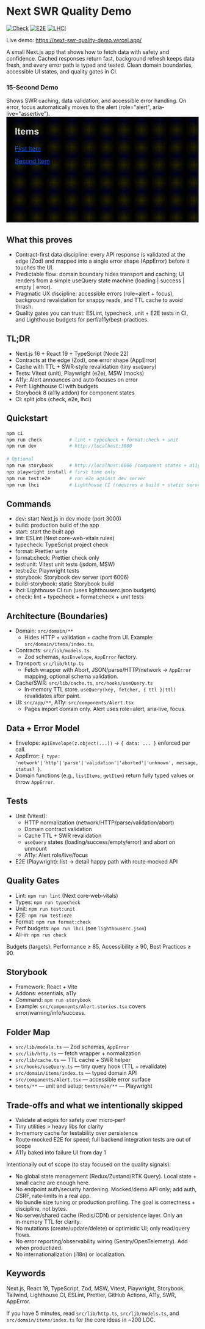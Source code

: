 # Next SWR Quality Demo

[![Check](https://github.com/akin-oz/next-swr-quality-demo/actions/workflows/check.yml/badge.svg?branch=main)](https://github.com/akin-oz/next-swr-quality-demo/actions/workflows/check.yml?query=branch%3Amain) [![E2E](https://github.com/akin-oz/next-swr-quality-demo/actions/workflows/e2e.yml/badge.svg?branch=main)](https://github.com/akin-oz/next-swr-quality-demo/actions/workflows/e2e.yml?query=branch%3Amain) [![LHCI](https://github.com/akin-oz/next-swr-quality-demo/actions/workflows/lhci.yml/badge.svg?branch=main)](https://github.com/akin-oz/next-swr-quality-demo/actions/workflows/lhci.yml?query=branch%3Amain)

Live demo: https://next-swr-quality-demo.vercel.app/

A small Next.js app that shows how to fetch data with safety and confidence. Cached responses return fast, background refresh keeps data fresh, and every error path is typed and tested. Clean domain boundaries, accessible UI states, and quality gates in CI.

### 15-Second Demo

Shows SWR caching, data validation, and accessible error handling.
On error, focus automatically moves to the alert (role="alert", aria-live="assertive").
![Demo of SWR quality behavior](./docs/demo.gif)

## What this proves

- Contract-first data discipline: every API response is validated at the edge (Zod) and mapped into a single error shape (AppError) before it touches the UI.
- Predictable flow: domain boundary hides transport and caching; UI renders from a simple useQuery state machine (loading | success | empty | error).
- Pragmatic UX discipline: accessible errors (role=alert + focus), background revalidation for snappy reads, and TTL cache to avoid thrash.
- Quality gates you can trust: ESLint, typecheck, unit + E2E tests in CI, and Lighthouse budgets for perf/a11y/best-practices.

## TL;DR

- Next.js 16 + React 19 + TypeScript (Node 22)
- Contracts at the edge (Zod), one error shape (AppError)
- Cache with TTL + SWR‑style revalidation (tiny `useQuery`)
- Tests: Vitest (unit), Playwright (e2e), MSW (mocks)
- A11y: Alert announces and auto‑focuses on error
- Perf: Lighthouse CI with budgets
- Storybook 8 (a11y addon) for component states
- CI: split jobs (check, e2e, lhci)

## Quickstart

```bash
npm ci
npm run check          # lint + typecheck + format:check + unit
npm run dev            # http://localhost:3000

# Optional
npm run storybook      # http://localhost:6006 (component states + a11y)
npx playwright install # first time only
npm run test:e2e       # run e2e against dev server
npm run lhci           # Lighthouse CI (requires a build + static serve)
```

## Commands

- dev: start Next.js in dev mode (port 3000)
- build: production build of the app
- start: start the built app
- lint: ESLint (Next core-web-vitals rules)
- typecheck: TypeScript project check
- format: Prettier write
- format:check: Prettier check only
- test:unit: Vitest unit tests (jsdom, MSW)
- test:e2e: Playwright tests
- storybook: Storybook dev server (port 6006)
- build-storybook: static Storybook build
- lhci: Lighthouse CI run (uses lighthouserc.json budgets)
- check: lint + typecheck + format:check + unit tests

## Architecture (Boundaries)

- Domain: `src/domain/**`
  - Hides HTTP + validation + cache from UI. Example: `src/domain/items/index.ts`.
- Contracts: `src/lib/models.ts`
  - Zod schemas, `ApiEnvelope`, `AppError` factory.
- Transport: `src/lib/http.ts`
  - Fetch wrapper with Abort, JSON/parse/HTTP/network → `AppError` mapping, optional schema validation.
- Cache/SWR: `src/lib/cache.ts`, `src/hooks/useQuery.ts`
  - In‑memory TTL store. `useQuery(key, fetcher, { ttl }|ttl)` revalidates after paint.
- UI: `src/app/**`, A11y: `src/components/Alert.tsx`
  - Pages import domain only. Alert uses role=alert, aria‑live, focus.

## Data + Error Model

- Envelope: `ApiEnvelope(z.object(...))` → `{ data: ... }` enforced per call.
- AppError: `{ type: 'network'|'http'|'parse'|'validation'|'aborted'|'unknown', message, status? }`.
- Domain functions (e.g., `listItems`, `getItem`) return fully typed values or throw `AppError`.

## Tests

- Unit (Vitest):
  - HTTP normalization (network/HTTP/parse/validation/abort)
  - Domain contract validation
  - Cache TTL + SWR revalidation
  - `useQuery` states (loading/success/empty/error) and abort on unmount
  - A11y: Alert role/live/focus
- E2E (Playwright): list → detail happy path with route‑mocked API

## Quality Gates

- Lint: `npm run lint` (Next core‑web‑vitals)
- Types: `npm run typecheck`
- Unit: `npm run test:unit`
- E2E: `npm run test:e2e`
- Format: `npm run format:check`
- Perf budgets: `npm run lhci` (see `lighthouserc.json`)
- All‑in: `npm run check`

Budgets (targets): Performance ≥ 85, Accessibility ≥ 90, Best Practices ≥ 90.

## Storybook

- Framework: React + Vite
- Addons: essentials, a11y
- Command: `npm run storybook`
- Example: `src/components/Alert.stories.tsx` covers error/warning/info/success.

## Folder Map

- `src/lib/models.ts` — Zod schemas, `AppError`
- `src/lib/http.ts` — fetch wrapper + normalization
- `src/lib/cache.ts` — TTL cache + SWR helper
- `src/hooks/useQuery.ts` — tiny query hook (TTL + revalidate)
- `src/domain/items/index.ts` — typed domain API
- `src/components/Alert.tsx` — accessible error surface
- `tests/**` — unit and setup; `tests/e2e/**` — Playwright

## Trade‑offs and what we intentionally skipped

- Validate at edges for safety over micro‑perf
- Tiny utilities > heavy libs for clarity
- In‑memory cache for testability over persistence
- Route‑mocked E2E for speed; full backend integration tests are out of scope
- A11y baked into failure UI from day 1

Intentionally out of scope (to stay focused on the quality signals):

- No global state management (Redux/Zustand/RTK Query). Local state + small cache are enough here.
- No endpoint auth/security hardening. Mocked/demo API only; add auth, CSRF, rate‑limits in a real app.
- No bundle size tuning or production profiling. The goal is correctness + discipline, not bytes.
- No server/shared cache (Redis/CDN) or persistence layer. Only an in‑memory TTL for clarity.
- No mutations (create/update/delete) or optimistic UI; only read/query flows.
- No error reporting/observability wiring (Sentry/OpenTelemetry). Add when productized.
- No internationalization (i18n) or localization.

## Keywords

Next.js, React 19, TypeScript, Zod, MSW, Vitest, Playwright, Storybook, Tailwind, Lighthouse CI, ESLint, Prettier, GitHub Actions, A11y, SWR, AppError.

If you have 5 minutes, read `src/lib/http.ts`, `src/lib/models.ts`, and `src/domain/items/index.ts` for the core ideas in ~200 LOC.
